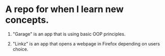# A repo for when I learn new concepts.

1. "Garage" is an app that is using basic OOP principles.

2. "Linkz" is an app that opens a webpage in Firefox depending on users choice.